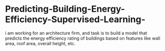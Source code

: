 # Predicting-Building-Energy-Efficiency-Supervised-Learning-
i am working for an architecture firm, and task is to build a model that predicts the energy efficiency rating of buildings based on features like wall area, roof area, overall height, etc.
